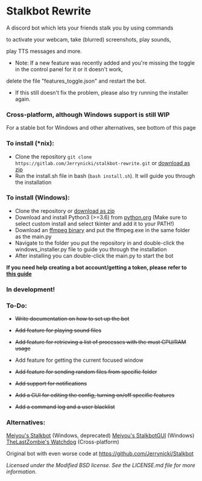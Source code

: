 # Stalkbot Rewrite

A discord bot which lets your friends stalk you by using commands 

to activate your webcam, take (blurred) screenshots, play sounds,

play TTS messages and more.

* Note: If a new feature was recently added and you're missing the toggle in the control panel for it or it doesn't work,

delete the file "features_toggle.json" and restart the bot.
 
* If this still doesn't fix the problem, please also try running the installer again.

### Cross-platform, although Windows support is still WIP

For a stable bot for Windows and other alternatives, see bottom of this page

### To install (\*nix):
* Clone the repository `git clone https://gitlab.com/Jerrynicki/stalkbot-rewrite.git` or [download as zip](https://gitlab.com/Jerrynicki/stalkbot-rewrite/-/archive/master/stalkbot-rewrite-master.zip)
* Run the install.sh file in bash (`bash install.sh`). It will guide you through the installation

### To install (Windows):
* Clone the repository or [download as zip](https://gitlab.com/Jerrynicki/stalkbot-rewrite/-/archive/master/stalkbot-rewrite-master.zip)
* Download and install Python3 (>=3.6) from [python.org](https://python.org) (Make sure to select custom install and select tkinter and add it to your PATH!)
* Download an [ffmpeg binary](https://ffmpeg.zeranoe.com/builds/win32/static/ffmpeg-4.2.1-win32-static.zip) and put the ffmpeg.exe in the same folder as the main.py
* Navigate to the folder you put the repository in and double-click the windows_installer.py file to guide you through the installation
* After installing you can double-click the main.py to start the bot

**If you need help creating a bot account/getting a token, please refer to [this guide](https://discordpy.readthedocs.io/en/latest/discord.html)**

### **In development!**

### To-Do:

* ~~Write documentation on how to set up the bot~~

* ~~Add feature for playing sound files~~

* ~~Add feature for retrieving a list of processes with the must CPU/RAM usage~~

* Add feature for getting the current focused window

* ~~Add feature for sending random files from specific folder~~

* ~~Add support for notifications~~

* ~~Add a GUI for editing the config, turning on/off specific features~~

* ~~Add a command log and a user blacklist~~

### Alternatives:

[Meiyou's Stalkbot](https://github.com/M3IY0U/Stalkbot) (Windows, deprecated)
[Meiyou's StalkbotGUI](https://github.com/M3IY0U/StalkbotGUI) (Windows)
[TheLastZombie's Watchdog](https://github.com/TheLastZombie/Watchdog) (Cross-platform)

Original bot with even worse code at https://github.com/Jerrynicki/Stalkbot

*Licensed under the Modified BSD license. See the LICENSE.md file for more information.*
